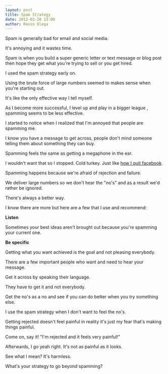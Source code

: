 ```yaml
---
layout: post
title: Spam Strategy
date: 2012-03-28 12:00
author: Kevin Olega
---
```

Spam is generally bad for email and social media. 

It's annoying and it wastes time. 

Spam is when you build a super generic letter or text message or blog post then hope they get what you're trying to sell or you get hired.

I used the spam strategy early on. 

Using the brute force of large numbers seemed to makes sense when you're starting out. 

It's like the only effective way I tell myself. 


As I become more successful, I level up and play in a bigger league , spamming seems to be less effective. 

I started to notice when I realized that I'm annoyed that people are spamming me.

I know you have a message to get across, people don't mind someone telling them about something they can buy. 

Spamming feels the same as getting a megaphone in the ear.

I wouldn't want that so I stopped. Cold turkey. Just like [how I quit facebook](http://minimalchanges.com/why-i-chose-to-live-without-facebook).

Spamming happens because we're afraid of rejection and failure. 

We deliver large numbers so we don't hear the "no's" and as a result we'd rather be ignored.

There's always a better way. 

I know there are more but here are a few that I use and recommend:

**Listen** 

Sometimes your best ideas aren't brought out because you're spamming your current one.

**Be specific**  

Getting what you want achieved is the goal and not pleasing everybody. 

There are a few important people who want and need to hear your message. 

Get it across by speaking their language. 

They have to get it and not everybody.

Get the no's as a no and see if you can do better when you try something else. 

I use the spam strategy when I don't want to feel the no's. 

Getting rejected doesn't feel painful in reality it's just my fear that's making things painful. 

Come on, say it! "I'm rejected and it feels very painful!" 

Afterwards, I go yeah right. It's not as painful as it looks. 

See what I mean? It's harmless.

What's your strategy to go beyond spamming?
